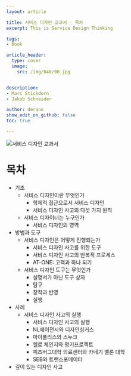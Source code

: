 ```yaml
---
layout: article

title: 서비스 디자인 교과서 - 목차
excerpt: This is Service Design Thinking

tags: 
- Book

article_header:
  type: cover
  image:
    src: /img/040/00.jpg


description: 
- Marc Stickdorn
- Jakob Schneider

author: derano
show_edit_on_github: false
toc: true

--- 
```

![서비스 디자인 교과서](/img/040/02.jpg "서비스 디자인 교과서")
 


# 목차
- 기초
  - 서비스 디자인이란 무엇인가
    - 학제적 접근으로서 서비스 디자인
    - 서비스 디자인 사고의 다섯 가지 원칙
  - 서비스 디자이너는 누구인가
    - 서비스 디자인의 영역
- 방법과 도구
  - 서비스 디자인은 어떻게 진행되는가
    - 서비스 디자인 사고를 위한 도구
    - 서비스 디자인 사고의 반복적 프로세스
    - AT-ONE: 고객과 하나 되기
  - 서비스 디자인 도구는 무엇인가
    - 설명서가 아닌 도구 상자
    - 탐구
    - 창작과 반영
    - 실행
- 사례
  - 서비스 디자인 사고의 실행
    - 서비스 디자인 사고의 실행
    - NL에이전시와 디자인싱커스
    - 마이폴리스와 스누크
    - 헬로 체인지와 펑키프로젝트
    - 피츠버그대학 의료센터와 카네기 멜론 대학
    - SEB와 트랜스포메이터
- 깊이 있는 디자인 사고